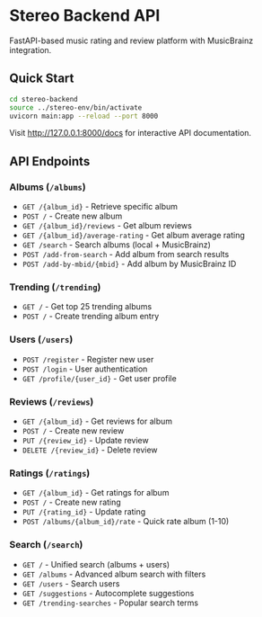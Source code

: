 # Stereo Backend API

FastAPI-based music rating and review platform with MusicBrainz integration.

## Quick Start
```bash
cd stereo-backend
source ../stereo-env/bin/activate
uvicorn main:app --reload --port 8000
```
Visit http://127.0.0.1:8000/docs for interactive API documentation.

## API Endpoints

### Albums (`/albums`)
- `GET /{album_id}` - Retrieve specific album
- `POST /` - Create new album
- `GET /{album_id}/reviews` - Get album reviews
- `GET /{album_id}/average-rating` - Get album average rating
- `GET /search` - Search albums (local + MusicBrainz)
- `POST /add-from-search` - Add album from search results
- `POST /add-by-mbid/{mbid}` - Add album by MusicBrainz ID

### Trending (`/trending`)
- `GET /` - Get top 25 trending albums
- `POST /` - Create trending album entry

### Users (`/users`)
- `POST /register` - Register new user
- `POST /login` - User authentication
- `GET /profile/{user_id}` - Get user profile

### Reviews (`/reviews`)
- `GET /{album_id}` - Get reviews for album
- `POST /` - Create new review
- `PUT /{review_id}` - Update review
- `DELETE /{review_id}` - Delete review

### Ratings (`/ratings`)
- `GET /{album_id}` - Get ratings for album
- `POST /` - Create new rating
- `PUT /{rating_id}` - Update rating
- `POST /albums/{album_id}/rate` - Quick rate album (1-10)

### Search (`/search`)
- `GET /` - Unified search (albums + users)
- `GET /albums` - Advanced album search with filters
- `GET /users` - Search users
- `GET /suggestions` - Autocomplete suggestions
- `GET /trending-searches` - Popular search terms